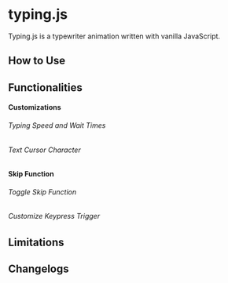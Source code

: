 # typing.js
Typing.js is a typewriter animation written with vanilla JavaScript.

## How to Use

## Functionalities

#### Customizations
###### Typing Speed and Wait Times
###### Text Cursor Character

#### Skip Function
###### Toggle Skip Function
###### Customize Keypress Trigger

## Limitations

## Changelogs
